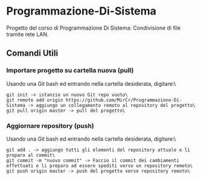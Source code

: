 # Programmazione-Di-Sistema
Progetto del corso di Programmazione Di Sistema: Condivisione di file tramite rete LAN.

## Comandi Utili
### Importare progetto su cartella nuova (pull)
Usando una Git bash ed entrando nella cartella desiderata, digitare:\
```
git init -> istanzio un nuovo Git repo vuoto\
git remote add origin https://github.com/MirCr/Programmazione-Di-Sistema -> aggiungo un collegamento remoto al repository del progetto\
git pull origin master -> pull del progetto\
```

### Aggiornare repository (push)
Usando una Git bash ed entrando nella cartella desiderata, digitare:\
```
git add . -> aggiungo tutti gli elementi del repository attuale e li preparo al commit\
git commit -m "nuovo commit" -> Faccio il commit dei cambiamenti effettuati e li preparo ad essere spediti verso un repository remoto\
git push origin master -> push del progetto verso repository remoto\
```